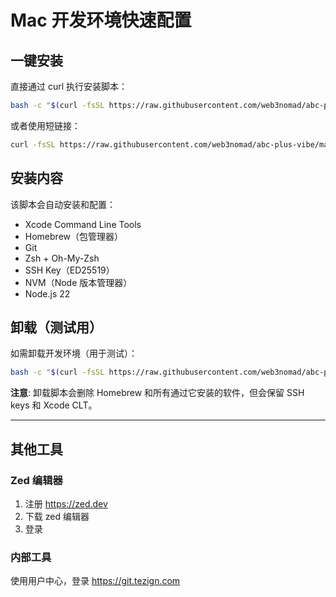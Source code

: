 # Mac 开发环境快速配置

## 一键安装

直接通过 curl 执行安装脚本：

```bash
bash -c "$(curl -fsSL https://raw.githubusercontent.com/web3nomad/abc-plus-vibe/main/setup-mac-dev.sh)"
```

或者使用短链接：

```bash
curl -fsSL https://raw.githubusercontent.com/web3nomad/abc-plus-vibe/main/setup-mac-dev.sh | bash
```

## 安装内容

该脚本会自动安装和配置：

- Xcode Command Line Tools
- Homebrew（包管理器）
- Git
- Zsh + Oh-My-Zsh
- SSH Key（ED25519）
- NVM（Node 版本管理器）
- Node.js 22

## 卸载（测试用）

如需卸载开发环境（用于测试）：

```bash
bash -c "$(curl -fsSL https://raw.githubusercontent.com/web3nomad/abc-plus-vibe/main/uninstall-dev-env.sh)"
```

**注意**: 卸载脚本会删除 Homebrew 和所有通过它安装的软件，但会保留 SSH keys 和 Xcode CLT。

---

## 其他工具

### Zed 编辑器

1. 注册 https://zed.dev
2. 下载 zed 编辑器
3. 登录

### 内部工具

使用用户中心，登录 https://git.tezign.com
